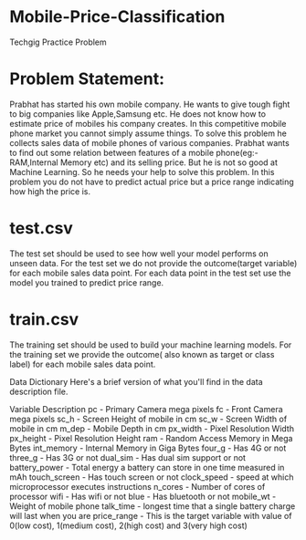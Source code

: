 # Mobile-Price-Classification
Techgig Practice Problem

# Problem Statement:
Prabhat has started his own mobile company. He wants to give tough fight to big companies like Apple,Samsung etc.
He does not know how to estimate price of mobiles his company creates. In this competitive mobile phone market you cannot simply assume things. To solve this problem he collects sales data of mobile phones of various companies.
Prabhat wants to find out some relation between features of a mobile phone(eg:- RAM,Internal Memory etc) and its selling price. But he is not so good at Machine Learning. So he needs your help to solve this problem.
In this problem you do not have to predict actual price but a price range indicating how high the price is.


# test.csv
The test set should be used to see how well your model performs on unseen data. For the test set we do not provide the outcome(target variable) for each mobile sales data point. For each data point in the test set use the model you trained to predict price range.
# train.csv
The training set should be used to build your machine learning models. For the training set we provide the outcome( also known as target or class label) for each mobile sales data point.

Data Dictionary
Here's a brief version of what you'll find in the data description file.

Variable	Description
pc  - Primary Camera mega pixels
fc	- Front Camera mega pixels
sc_h	- Screen Height of mobile in cm
sc_w	- Screen Width of mobile in cm
m_dep	- Mobile Depth in cm
px_width	- Pixel Resolution Width
px_height	- Pixel Resolution Height
ram	- Random Access Memory in Mega Bytes
int_memory	- Internal Memory in Giga Bytes
four_g	- Has 4G or not
three_g	- Has 3G or not
dual_sim	- Has dual sim support or not
battery_power	- Total energy a battery can store in one time measured in mAh
touch_screen	- Has touch screen or not
clock_speed	- speed at which microprocessor executes instructions
n_cores	- Number of cores of processor
wifi	- Has wifi or not
blue	- Has bluetooth or not
mobile_wt	- Weight of mobile phone
talk_time	- longest time that a single battery charge will last when you are
price_range	- This is the target variable with value of 0(low cost), 1(medium cost), 2(high cost) and 3(very high cost)
